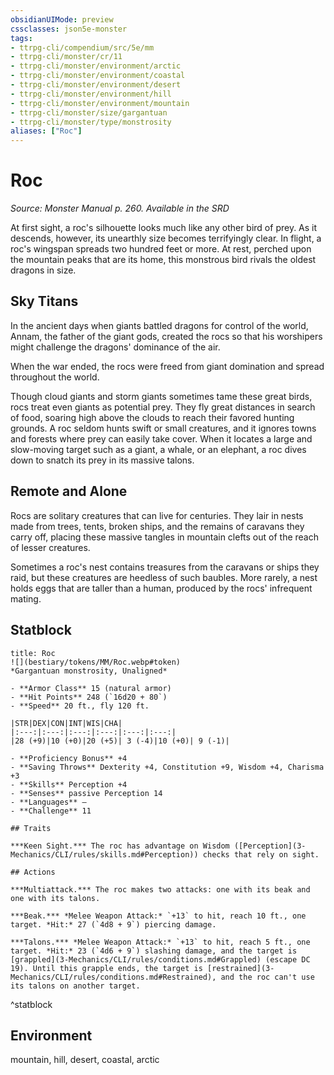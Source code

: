 ```yaml
---
obsidianUIMode: preview
cssclasses: json5e-monster
tags:
- ttrpg-cli/compendium/src/5e/mm
- ttrpg-cli/monster/cr/11
- ttrpg-cli/monster/environment/arctic
- ttrpg-cli/monster/environment/coastal
- ttrpg-cli/monster/environment/desert
- ttrpg-cli/monster/environment/hill
- ttrpg-cli/monster/environment/mountain
- ttrpg-cli/monster/size/gargantuan
- ttrpg-cli/monster/type/monstrosity
aliases: ["Roc"]
---
```

# Roc
*Source: Monster Manual p. 260. Available in the <span title='Systems Reference Document (5.1)'>SRD</span>*  

At first sight, a roc's silhouette looks much like any other bird of prey. As it descends, however, its unearthly size becomes terrifyingly clear. In flight, a roc's wingspan spreads two hundred feet or more. At rest, perched upon the mountain peaks that are its home, this monstrous bird rivals the oldest dragons in size.

## Sky Titans

In the ancient days when giants battled dragons for control of the world, Annam, the father of the giant gods, created the rocs so that his worshipers might challenge the dragons' dominance of the air.

When the war ended, the rocs were freed from giant domination and spread throughout the world.

Though cloud giants and storm giants sometimes tame these great birds, rocs treat even giants as potential prey. They fly great distances in search of food, soaring high above the clouds to reach their favored hunting grounds. A roc seldom hunts swift or small creatures, and it ignores towns and forests where prey can easily take cover. When it locates a large and slow-moving target such as a giant, a whale, or an elephant, a roc dives down to snatch its prey in its massive talons.

## Remote and Alone

Rocs are solitary creatures that can live for centuries. They lair in nests made from trees, tents, broken ships, and the remains of caravans they carry off, placing these massive tangles in mountain clefts out of the reach of lesser creatures.

Sometimes a roc's nest contains treasures from the caravans or ships they raid, but these creatures are heedless of such baubles. More rarely, a nest holds eggs that are taller than a human, produced by the rocs' infrequent mating.

## Statblock

```ad-statblock
title: Roc
![](bestiary/tokens/MM/Roc.webp#token)
*Gargantuan monstrosity, Unaligned*

- **Armor Class** 15 (natural armor)
- **Hit Points** 248 (`16d20 + 80`)
- **Speed** 20 ft., fly 120 ft.

|STR|DEX|CON|INT|WIS|CHA|
|:---:|:---:|:---:|:---:|:---:|:---:|
|28 (+9)|10 (+0)|20 (+5)| 3 (-4)|10 (+0)| 9 (-1)|

- **Proficiency Bonus** +4
- **Saving Throws** Dexterity +4, Constitution +9, Wisdom +4, Charisma +3
- **Skills** Perception +4
- **Senses** passive Perception 14
- **Languages** —
- **Challenge** 11

## Traits

***Keen Sight.*** The roc has advantage on Wisdom ([Perception](3-Mechanics/CLI/rules/skills.md#Perception)) checks that rely on sight.

## Actions

***Multiattack.*** The roc makes two attacks: one with its beak and one with its talons.

***Beak.*** *Melee Weapon Attack:* `+13` to hit, reach 10 ft., one target. *Hit:* 27 (`4d8 + 9`) piercing damage.

***Talons.*** *Melee Weapon Attack:* `+13` to hit, reach 5 ft., one target. *Hit:* 23 (`4d6 + 9`) slashing damage, and the target is [grappled](3-Mechanics/CLI/rules/conditions.md#Grappled) (escape DC 19). Until this grapple ends, the target is [restrained](3-Mechanics/CLI/rules/conditions.md#Restrained), and the roc can't use its talons on another target.
```
^statblock

## Environment

mountain, hill, desert, coastal, arctic